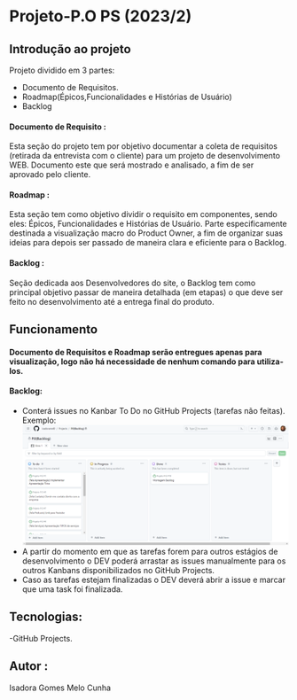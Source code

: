 # Projeto-P.O PS (2023/2)
## Introdução ao projeto
Projeto dividido em 3 partes:
- Documento de Requisitos.
- Roadmap(Épicos,Funcionalidades e Histórias de Usuário)
- Backlog
#### Documento de Requisito :
Esta seção do projeto tem por objetivo documentar a coleta de requisitos (retirada da entrevista com o cliente) para um projeto de desenvolvimento WEB. Documento este que será mostrado e analisado, a fim de ser aprovado pelo cliente.
#### Roadmap :
Esta seção tem como objetivo dividir o requisito em componentes, sendo eles: Épicos, Funcionalidades e Histórias de Usuário. Parte especificamente destinada a visualização macro do Product Owner, a fim de organizar suas ideias para depois ser passado de maneira clara e eficiente para o Backlog.
#### Backlog :
Seção dedicada aos Desenvolvedores do site, o Backlog tem como principal objetivo passar de maneira detalhada (em etapas) o que deve ser feito no desenvolvimento até a entrega final do produto.
## Funcionamento 
#### Documento de Requisitos e Roadmap serão entregues apenas para visualização, logo não há necessidade de nenhum comando para utiliza-los.
#### Backlog:
  - Conterá issues no Kanbar To Do no GitHub Projects (tarefas não feitas).
    Exemplo:
   ![Captura de Tela do Aplicativo](https://github.com/isadoramel0/Projeto-P.O/blob/main/exemploBacklog.png?raw=true)
  - A partir do momento em que as tarefas forem para outros estágios de desenvolvimento o DEV poderá arrastar as issues manualmente para os outros Kanbans disponibilizados no GitHub Projects.
  - Caso as tarefas estejam finalizadas o DEV deverá abrir a issue e marcar que uma task foi finalizada.
## Tecnologias:
 -GitHub Projects.
 ## Autor :
 Isadora Gomes Melo Cunha
